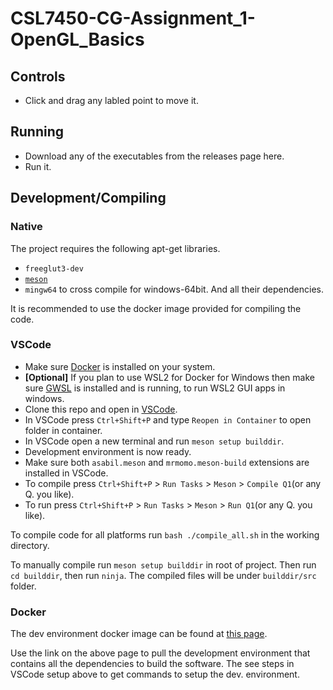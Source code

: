 # CSL7450-CG-Assignment_1-OpenGL_Basics

## Controls
- Click and drag any labled point to move it.

## Running

- Download any of the executables from the releases page here.
- Run it.

## Development/Compiling

### Native
The project requires the following apt-get libraries.
- `freeglut3-dev`
- [`meson`](https://mesonbuild.com/Quick-guide.html)
- `mingw64` to cross compile for windows-64bit.
And all their dependencies.

It is recommended to use the docker image provided for compiling the code.

### VSCode
- Make sure [Docker](https://www.docker.com/products/docker-desktop) is installed on your system.
- **[Optional]** If you plan to use WSL2 for Docker for Windows then make sure [GWSL](https://www.microsoft.com/store/productId/9NL6KD1H33V3) is installed and is running, to run WSL2 GUI apps in windows.
- Clone this repo and open in [VSCode](https://code.visualstudio.com/).
- In VSCode press `Ctrl+Shift+P` and type `Reopen in Container` to open folder in container.
- In VSCode open a new terminal and run `meson setup builddir`.
- Development environment is now ready.
- Make sure both `asabil.meson` and `mrmomo.meson-build` extensions are installed in VSCode.
- To compile press `Ctrl+Shift+P` > `Run Tasks` > `Meson` > `Compile Q1`(or any Q. you like).
- To run press `Ctrl+Shift+P` > `Run Tasks` > `Meson` > `Run Q1`(or any Q. you like).

To compile code for all platforms run `bash ./compile_all.sh` in the working directory.

To manually compile run `meson setup builddir` in root of project. Then run `cd builddir`, then run `ninja`. The compiled files will be under `builddir/src` folder.

### Docker
The dev environment docker image can be found at [this page](https://github.com/users/jaideepheer/packages/container/package/csl7450-cg-assignment_1-opengl_basics%2Fdevenv).

Use the link on the above page to pull the development environment that contains all the dependencies to build the software. The see steps in VSCode setup above to get commands to setup the dev. environment.
